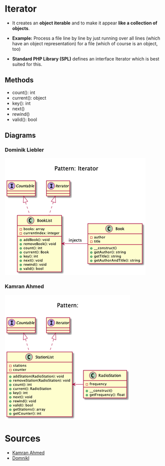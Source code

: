 # Iterator

+ It creates an **object iterable** and to make it appear **like a collection of objects**.

+ **Example:** Process a file line by line by just running over all lines (which have an object representation) for a file (which of course is an object, too)

+ **Standard PHP Library (SPL)** defines an interface Iterator which is best suited for this.

## Methods

+ count(): int
+ current(): object
+ key(): int
+ next()
+ rewind()
+ valid(): bool

<!-- 

Iterator
Real world example

An old radio set will be a good example of iterator, where user could start at some channel and then use next or previous buttons to go through the respective channels. Or take an example of MP3 player or a TV set where you could press the next and previous buttons to go through the consecutive channels or in other words they all provide an interface to iterate through the respective channels, songs or radio stations.

In plain words

It presents a way to access the elements of an object without exposing the underlying presentation.

Wikipedia says

In object-oriented programming, the iterator pattern is a design pattern in which an iterator is used to traverse a container and access the container's elements. The iterator pattern decouples algorithms from containers; in some cases, algorithms are necessarily container-specific and thus cannot be decoupled.

Programmatic example

In PHP it is quite easy to implement using SPL (Standard PHP Library). Translating our radio stations example from above. First of all we have RadioStation


Then we have our iterator


And then it can be used as

$stationList = new StationList();

$stationList>addStation(new RadioStation(89));
$stationList>addStation(new RadioStation(101));
$stationList>addStation(new RadioStation(102));
$stationList>addStation(new RadioStation(103.2));

foreach($stationList as $station) {
    echo $station>getFrequency() . PHP_EOL;
}

$stationList>removeStation(new RadioStation(89)); // Will remove station 89

## Recipe
+ Create a class 
--> 

## Diagrams
### Dominik Liebler
![](domnikl/diagram.png)

### Kamran Ahmed
![](kamran-ahmed/diagram.png)

# Sources
+ [Kamran Ahmed](https://github.com/kamranahmedse/design-patterns-for-humans#-iterator)
+ [Domnikl](https://github.com/domnikl/DesignPatternsPHP/tree/master/Behavioral/Iterator)
